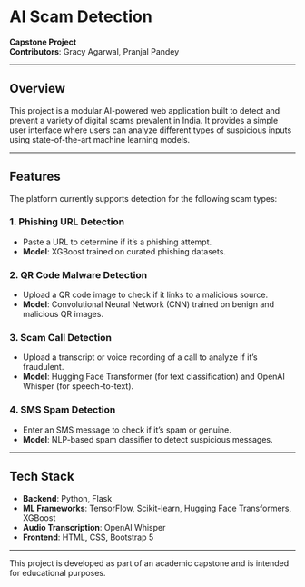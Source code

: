 # AI Scam Detection

**Capstone Project**  
**Contributors**: Gracy Agarwal, Pranjal Pandey

---

## Overview

This project is a modular AI-powered web application built to detect and prevent a variety of digital scams prevalent in India. It provides a simple user interface where users can analyze different types of suspicious inputs using state-of-the-art machine learning models.

---

## Features

The platform currently supports detection for the following scam types:

### 1. Phishing URL Detection
- Paste a URL to determine if it’s a phishing attempt.
- **Model**: XGBoost trained on curated phishing datasets.

### 2. QR Code Malware Detection
- Upload a QR code image to check if it links to a malicious source.
- **Model**: Convolutional Neural Network (CNN) trained on benign and malicious QR images.

### 3. Scam Call Detection
- Upload a transcript or voice recording of a call to analyze if it’s fraudulent.
- **Model**: Hugging Face Transformer (for text classification) and OpenAI Whisper (for speech-to-text).

### 4. SMS Spam Detection
- Enter an SMS message to check if it’s spam or genuine.
- **Model**: NLP-based spam classifier to detect suspicious messages.

---

## Tech Stack

- **Backend**: Python, Flask
- **ML Frameworks**: TensorFlow, Scikit-learn, Hugging Face Transformers, XGBoost
- **Audio Transcription**: OpenAI Whisper
- **Frontend**: HTML, CSS, Bootstrap 5

---

This project is developed as part of an academic capstone and is intended for educational purposes.
